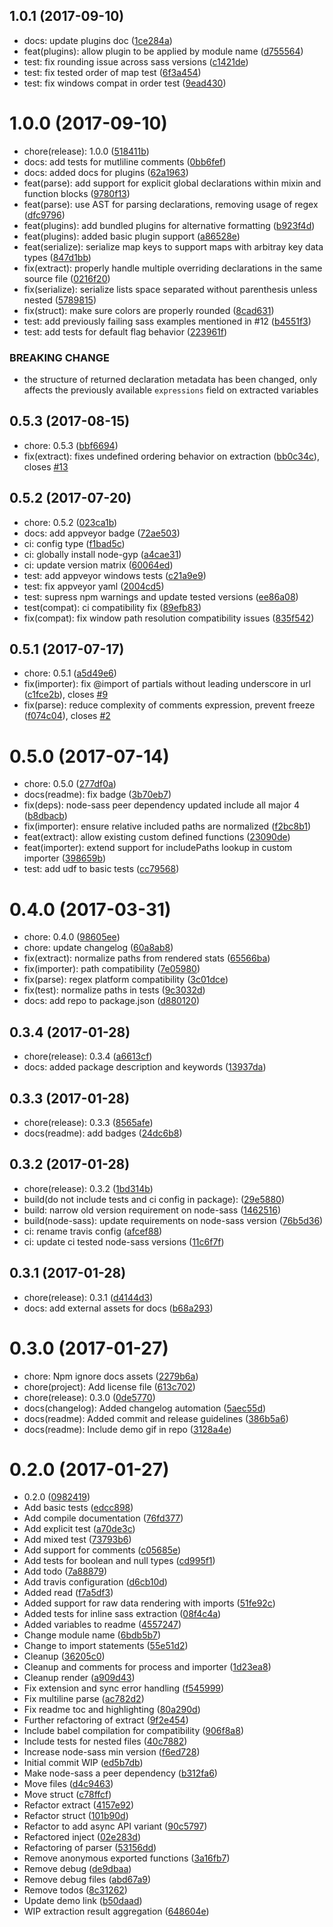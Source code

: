 <a name="1.0.1"></a>
## 1.0.1 (2017-09-10)

* docs: update plugins doc ([1ce284a](https://github.com/jgranstrom/sass-extract/commit/1ce284a))
* feat(plugins): allow plugin to be applied by module name ([d755564](https://github.com/jgranstrom/sass-extract/commit/d755564))
* test: fix rounding issue across sass versions ([c1421de](https://github.com/jgranstrom/sass-extract/commit/c1421de))
* test: fix tested order of map test ([6f3a454](https://github.com/jgranstrom/sass-extract/commit/6f3a454))
* test: fix windows compat in order test ([9ead430](https://github.com/jgranstrom/sass-extract/commit/9ead430))



<a name="1.0.0"></a>
# 1.0.0 (2017-09-10)

* chore(release): 1.0.0 ([518411b](https://github.com/jgranstrom/sass-extract/commit/518411b))
* docs: add tests for mutliline comments ([0bb6fef](https://github.com/jgranstrom/sass-extract/commit/0bb6fef))
* docs: added docs for plugins ([62a1963](https://github.com/jgranstrom/sass-extract/commit/62a1963))
* feat(parse): add support for explicit global declarations within mixin and function blocks ([9780f13](https://github.com/jgranstrom/sass-extract/commit/9780f13))
* feat(parse): use AST for parsing declarations, removing usage of regex ([dfc9796](https://github.com/jgranstrom/sass-extract/commit/dfc9796))
* feat(plugins): add bundled plugins for alternative formatting ([b923f4d](https://github.com/jgranstrom/sass-extract/commit/b923f4d))
* feat(plugins): added basic plugin support ([a86528e](https://github.com/jgranstrom/sass-extract/commit/a86528e))
* feat(serialize): serialize map keys to support maps with arbitray key data types ([847d1bb](https://github.com/jgranstrom/sass-extract/commit/847d1bb))
* fix(extract): properly handle multiple overriding declarations in the same source file ([0216f20](https://github.com/jgranstrom/sass-extract/commit/0216f20))
* fix(serialize): serialize lists space separated without parenthesis unless nested ([5789815](https://github.com/jgranstrom/sass-extract/commit/5789815))
* fix(struct): make sure colors are properly rounded ([8cad631](https://github.com/jgranstrom/sass-extract/commit/8cad631))
* test: add previously failing sass examples mentioned in #12 ([b4551f3](https://github.com/jgranstrom/sass-extract/commit/b4551f3))
* test: add tests for default flag behavior ([223961f](https://github.com/jgranstrom/sass-extract/commit/223961f))


### BREAKING CHANGE

* the structure of returned declaration metadata has been changed, only affects the
previously available `expressions` field on extracted variables


<a name="0.5.3"></a>
## 0.5.3 (2017-08-15)

* chore: 0.5.3 ([bbf6694](https://github.com/jgranstrom/sass-extract/commit/bbf6694))
* fix(extract): fixes undefined ordering behavior on extraction ([bb0c34c](https://github.com/jgranstrom/sass-extract/commit/bb0c34c)), closes [#13](https://github.com/jgranstrom/sass-extract/issues/13)



<a name="0.5.2"></a>
## 0.5.2 (2017-07-20)

* chore: 0.5.2 ([023ca1b](https://github.com/jgranstrom/sass-extract/commit/023ca1b))
* docs: add appveyor badge ([72ae503](https://github.com/jgranstrom/sass-extract/commit/72ae503))
* ci: config type ([f1bad5c](https://github.com/jgranstrom/sass-extract/commit/f1bad5c))
* ci: globally install node-gyp ([a4cae31](https://github.com/jgranstrom/sass-extract/commit/a4cae31))
* ci: update version matrix ([60064ed](https://github.com/jgranstrom/sass-extract/commit/60064ed))
* test: add appveyor windows tests ([c21a9e9](https://github.com/jgranstrom/sass-extract/commit/c21a9e9))
* test: fix appveyor yaml ([2004cd5](https://github.com/jgranstrom/sass-extract/commit/2004cd5))
* test: supress npm warnings and update tested versions ([ee86a08](https://github.com/jgranstrom/sass-extract/commit/ee86a08))
* test(compat): ci compatibility fix ([89efb83](https://github.com/jgranstrom/sass-extract/commit/89efb83))
* fix(compat): fix window path resolution compatibility issues ([835f542](https://github.com/jgranstrom/sass-extract/commit/835f542))



<a name="0.5.1"></a>
## 0.5.1 (2017-07-17)

* chore: 0.5.1 ([a5d49e6](https://github.com/jgranstrom/sass-extract/commit/a5d49e6))
* fix(importer): fix @import of partials without leading underscore in url ([c1fce2b](https://github.com/jgranstrom/sass-extract/commit/c1fce2b)), closes [#9](https://github.com/jgranstrom/sass-extract/issues/9)
* fix(parse): reduce complexity of comments expression, prevent freeze ([f074c04](https://github.com/jgranstrom/sass-extract/commit/f074c04)), closes [#2](https://github.com/jgranstrom/sass-extract/issues/2)



<a name="0.5.0"></a>
# 0.5.0 (2017-07-14)

* chore: 0.5.0 ([277df0a](https://github.com/jgranstrom/sass-extract/commit/277df0a))
* docs(readme): fix badge ([3b70eb7](https://github.com/jgranstrom/sass-extract/commit/3b70eb7))
* fix(deps): node-sass peer dependency updated include all major 4 ([b8dbacb](https://github.com/jgranstrom/sass-extract/commit/b8dbacb))
* fix(importer): ensure relative included paths are normalized ([f2bc8b1](https://github.com/jgranstrom/sass-extract/commit/f2bc8b1))
* feat(extract): allow existing custom defined functions ([23090de](https://github.com/jgranstrom/sass-extract/commit/23090de))
* feat(importer): extend support for includePaths lookup in custom importer ([398659b](https://github.com/jgranstrom/sass-extract/commit/398659b))
* test: add udf to basic tests ([cc79568](https://github.com/jgranstrom/sass-extract/commit/cc79568))



<a name="0.4.0"></a>
# 0.4.0 (2017-03-31)

* chore: 0.4.0 ([98605ee](https://github.com/jgranstrom/sass-extract/commit/98605ee))
* chore: update changelog ([60a8ab8](https://github.com/jgranstrom/sass-extract/commit/60a8ab8))
* fix(extract): normalize paths from rendered stats ([65566ba](https://github.com/jgranstrom/sass-extract/commit/65566ba))
* fix(importer): path compatibility ([7e05980](https://github.com/jgranstrom/sass-extract/commit/7e05980))
* fix(parse): regex platform compatibility ([3c01dce](https://github.com/jgranstrom/sass-extract/commit/3c01dce))
* fix(test): normalize paths in tests ([9c3032d](https://github.com/jgranstrom/sass-extract/commit/9c3032d))
* docs: add repo to package.json ([d880120](https://github.com/jgranstrom/sass-extract/commit/d880120))



<a name="0.3.4"></a>
## 0.3.4 (2017-01-28)

* chore(release): 0.3.4 ([a6613cf](https://github.com/jgranstrom/sass-extract/commit/a6613cf))
* docs: added package description and keywords ([13937da](https://github.com/jgranstrom/sass-extract/commit/13937da))



<a name="0.3.3"></a>
## 0.3.3 (2017-01-28)

* chore(release): 0.3.3 ([8565afe](https://github.com/jgranstrom/sass-extract/commit/8565afe))
* docs(readme): add badges ([24dc6b8](https://github.com/jgranstrom/sass-extract/commit/24dc6b8))



<a name="0.3.2"></a>
## 0.3.2 (2017-01-28)

* chore(release): 0.3.2 ([1bd314b](https://github.com/jgranstrom/sass-extract/commit/1bd314b))
* build(do not include tests and ci config in package): ([29e5880](https://github.com/jgranstrom/sass-extract/commit/29e5880))
* build: narrow old version requirement on node-sass ([1462516](https://github.com/jgranstrom/sass-extract/commit/1462516))
* build(node-sass): update requirements on node-sass version ([76b5d36](https://github.com/jgranstrom/sass-extract/commit/76b5d36))
* ci: rename travis config ([afcef88](https://github.com/jgranstrom/sass-extract/commit/afcef88))
* ci: update ci tested node-sass versions ([11c6f7f](https://github.com/jgranstrom/sass-extract/commit/11c6f7f))



<a name="0.3.1"></a>
## 0.3.1 (2017-01-28)

* chore(release): 0.3.1 ([d4144d3](https://github.com/jgranstrom/sass-extract/commit/d4144d3))
* docs: add external assets for docs ([b68a293](https://github.com/jgranstrom/sass-extract/commit/b68a293))



<a name="0.3.0"></a>
# 0.3.0 (2017-01-27)

* chore: Npm ignore docs assets ([2279b6a](https://github.com/jgranstrom/sass-extract/commit/2279b6a))
* chore(project): Add license file ([613c702](https://github.com/jgranstrom/sass-extract/commit/613c702))
* chore(release): 0.3.0 ([0de5770](https://github.com/jgranstrom/sass-extract/commit/0de5770))
* docs(changelog): Added changelog automation ([5aec55d](https://github.com/jgranstrom/sass-extract/commit/5aec55d))
* docs(readme): Added commit and release guidelines ([386b5a6](https://github.com/jgranstrom/sass-extract/commit/386b5a6))
* docs(readme): Include demo gif in repo ([3128a4e](https://github.com/jgranstrom/sass-extract/commit/3128a4e))



<a name="0.2.0"></a>
# 0.2.0 (2017-01-27)

* 0.2.0 ([0982419](https://github.com/jgranstrom/sass-extract/commit/0982419))
* Add basic tests ([edcc898](https://github.com/jgranstrom/sass-extract/commit/edcc898))
* Add compile documentation ([76fd377](https://github.com/jgranstrom/sass-extract/commit/76fd377))
* Add explicit test ([a70de3c](https://github.com/jgranstrom/sass-extract/commit/a70de3c))
* Add mixed test ([73793b6](https://github.com/jgranstrom/sass-extract/commit/73793b6))
* Add support for comments ([c05685e](https://github.com/jgranstrom/sass-extract/commit/c05685e))
* Add tests for boolean and null types ([cd995f1](https://github.com/jgranstrom/sass-extract/commit/cd995f1))
* Add todo ([7a88879](https://github.com/jgranstrom/sass-extract/commit/7a88879))
* Add travis configuration ([d6cb10d](https://github.com/jgranstrom/sass-extract/commit/d6cb10d))
* Added read ([f7a5df3](https://github.com/jgranstrom/sass-extract/commit/f7a5df3))
* Added support for raw data rendering with imports ([51fe92c](https://github.com/jgranstrom/sass-extract/commit/51fe92c))
* Added tests for inline sass extraction ([08f4c4a](https://github.com/jgranstrom/sass-extract/commit/08f4c4a))
* Added variables to readme ([4557247](https://github.com/jgranstrom/sass-extract/commit/4557247))
* Change module name ([6bdb5b7](https://github.com/jgranstrom/sass-extract/commit/6bdb5b7))
* Change to import statements ([55e51d2](https://github.com/jgranstrom/sass-extract/commit/55e51d2))
* Cleanup ([36205c0](https://github.com/jgranstrom/sass-extract/commit/36205c0))
* Cleanup and comments for process and importer ([1d23ea8](https://github.com/jgranstrom/sass-extract/commit/1d23ea8))
* Cleanup render ([a909d43](https://github.com/jgranstrom/sass-extract/commit/a909d43))
* Fix extension and sync error handling ([f545999](https://github.com/jgranstrom/sass-extract/commit/f545999))
* Fix multiline parse ([ac782d2](https://github.com/jgranstrom/sass-extract/commit/ac782d2))
* Fix readme toc and highlighting ([80a290d](https://github.com/jgranstrom/sass-extract/commit/80a290d))
* Further refactoring of extract ([9f2e454](https://github.com/jgranstrom/sass-extract/commit/9f2e454))
* Include babel compilation for compatibility ([906f8a8](https://github.com/jgranstrom/sass-extract/commit/906f8a8))
* Include tests for nested files ([40c7882](https://github.com/jgranstrom/sass-extract/commit/40c7882))
* Increase node-sass min version ([f6ed728](https://github.com/jgranstrom/sass-extract/commit/f6ed728))
* Initial commit WIP ([ed5b7db](https://github.com/jgranstrom/sass-extract/commit/ed5b7db))
* Make node-sass a peer dependency ([b312fa6](https://github.com/jgranstrom/sass-extract/commit/b312fa6))
* Move files ([d4c9463](https://github.com/jgranstrom/sass-extract/commit/d4c9463))
* Move struct ([c78ffcf](https://github.com/jgranstrom/sass-extract/commit/c78ffcf))
* Refactor extract ([4157e92](https://github.com/jgranstrom/sass-extract/commit/4157e92))
* Refactor struct ([101b90d](https://github.com/jgranstrom/sass-extract/commit/101b90d))
* Refactor to add async API variant ([90c5797](https://github.com/jgranstrom/sass-extract/commit/90c5797))
* Refactored inject ([02e283d](https://github.com/jgranstrom/sass-extract/commit/02e283d))
* Refactoring of parser ([53156dd](https://github.com/jgranstrom/sass-extract/commit/53156dd))
* Remove anonymous exported functions ([3a16fb7](https://github.com/jgranstrom/sass-extract/commit/3a16fb7))
* Remove debug ([de9dbaa](https://github.com/jgranstrom/sass-extract/commit/de9dbaa))
* Remove debug files ([abd67a9](https://github.com/jgranstrom/sass-extract/commit/abd67a9))
* Remove todos ([8c31262](https://github.com/jgranstrom/sass-extract/commit/8c31262))
* Update demo link ([b50daad](https://github.com/jgranstrom/sass-extract/commit/b50daad))
* WIP extraction result aggregation ([648604e](https://github.com/jgranstrom/sass-extract/commit/648604e))



